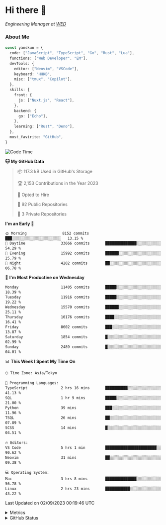 # Hi there&nbsp;:wave:

<!-- ![Alt text](https://spotify-recently-played-readme.vercel.app/api?user=31kynbuubkiu3r4qh4hjuaglhfay) -->

_Engineering Manager at [WED](https://github.com/wedinc)_

### About Me

```ts
const yanskun = {
  code: ["JavaScript", "TypeScript", "Go", "Rust", "Lua"],
  functions: ["Web Developer", "EM"],
  devTools: {
    editor: ["Neovim", "VSCode"],
    keyboard: "HHKB",
    misc: ["tmux", "Copilot"],
  },
  skills: {
    front: {
      js: ["Nuxt.js", "React"],
    },
    backend: {
      go: ["Echo"],
    },
    learning: ["Rust", "Deno"],
  },
  most_favirite: "GitHub",
}
```

<!--START_SECTION:waka-->
![Code Time](http://img.shields.io/badge/Code%20Time-460%20hrs%2015%20mins-blue)

**🐱 My GitHub Data** 

> 📦 117.3 kB Used in GitHub's Storage 
 > 
> 🏆 2,153 Contributions in the Year 2023
 > 
> 💼 Opted to Hire
 > 
> 📜 92 Public Repositories 
 > 
> 🔑 3 Private Repositories 
 > 
**I'm an Early 🐤** 

```text
🌞 Morning                8152 commits        ███░░░░░░░░░░░░░░░░░░░░░░   13.15 % 
🌆 Daytime                33666 commits       ██████████████░░░░░░░░░░░   54.29 % 
🌃 Evening                15992 commits       ██████░░░░░░░░░░░░░░░░░░░   25.79 % 
🌙 Night                  4202 commits        ██░░░░░░░░░░░░░░░░░░░░░░░   06.78 % 
```
📅 **I'm Most Productive on Wednesday** 

```text
Monday                   11405 commits       █████░░░░░░░░░░░░░░░░░░░░   18.39 % 
Tuesday                  11916 commits       █████░░░░░░░░░░░░░░░░░░░░   19.22 % 
Wednesday                15570 commits       ██████░░░░░░░░░░░░░░░░░░░   25.11 % 
Thursday                 10176 commits       ████░░░░░░░░░░░░░░░░░░░░░   16.41 % 
Friday                   8602 commits        ███░░░░░░░░░░░░░░░░░░░░░░   13.87 % 
Saturday                 1854 commits        █░░░░░░░░░░░░░░░░░░░░░░░░   02.99 % 
Sunday                   2489 commits        █░░░░░░░░░░░░░░░░░░░░░░░░   04.01 % 
```


📊 **This Week I Spent My Time On** 

```text
🕑︎ Time Zone: Asia/Tokyo

💬 Programming Languages: 
TypeScript               2 hrs 16 mins       ██████████░░░░░░░░░░░░░░░   41.13 % 
SQL                      1 hr 9 mins         █████░░░░░░░░░░░░░░░░░░░░   21.00 % 
Python                   39 mins             ███░░░░░░░░░░░░░░░░░░░░░░   11.96 % 
TSQL                     26 mins             ██░░░░░░░░░░░░░░░░░░░░░░░   07.89 % 
SCSS                     14 mins             █░░░░░░░░░░░░░░░░░░░░░░░░   04.51 % 

🔥 Editors: 
VS Code                  5 hrs 1 min         ███████████████████████░░   90.62 % 
Neovim                   31 mins             ██░░░░░░░░░░░░░░░░░░░░░░░   09.38 % 

💻 Operating System: 
Mac                      3 hrs 8 mins        ██████████████░░░░░░░░░░░   56.78 % 
Linux                    2 hrs 23 mins       ███████████░░░░░░░░░░░░░░   43.22 % 
```


 Last Updated on 02/09/2023 00:19:46 UTC
<!--END_SECTION:waka-->

<details>
  <summary>Metrics</summary>
  <img src="https://github.com/yanskun/yanskun/blob/main/github-metrics.svg" alt="Metrics">
</details>

<details>
  <summary>GitHub Status</summary>
  <picture>
    <source media="(prefers-color-scheme: dark)" srcset="https://raw.githubusercontent.com/yanskun/yanskun/master/profile-summary-card-output/nord_dark/0-profile-details.svg">
   <img src="https://raw.githubusercontent.com/yanskun/yanskun/master/profile-summary-card-output/default/0-profile-details.svg">
  </picture>
  <br>
  <picture>
    <source media="(prefers-color-scheme: dark)" srcset="https://raw.githubusercontent.com/yanskun/yanskun/master/profile-summary-card-output/nord_dark/1-repos-per-language.svg">
   <img src="https://raw.githubusercontent.com/yanskun/yanskun/master/profile-summary-card-output/default/1-repos-per-language.svg">
  </picture>
  <picture>
    <source media="(prefers-color-scheme: dark)" srcset="https://raw.githubusercontent.com/yanskun/yanskun/master/profile-summary-card-output/nord_dark/2-most-commit-language.svg">
   <img src="https://raw.githubusercontent.com/yanskun/yanskun/master/profile-summary-card-output/default/2-most-commit-language.svg">
  </picture>
  <br>
  <picture>
    <source media="(prefers-color-scheme: dark)" srcset="https://raw.githubusercontent.com/yanskun/yanskun/master/profile-summary-card-output/nord_dark/3-stats.svg">
   <img src="https://raw.githubusercontent.com/yanskun/yanskun/master/profile-summary-card-output/default/3-stats.svg">
  </picture>
  <picture>
    <source media="(prefers-color-scheme: dark)" srcset="https://raw.githubusercontent.com/yanskun/yanskun/master/profile-summary-card-output/nord_dark/4-productive-time.svg">
   <img src="https://raw.githubusercontent.com/yanskun/yanskun/master/profile-summary-card-output/default/4-productive-time.svg">
  </picture>
</details>
